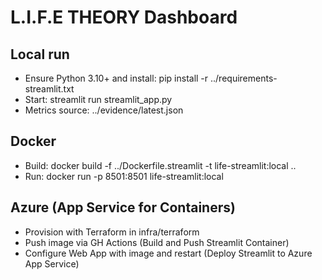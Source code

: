# L.I.F.E THEORY Dashboard

## Local run

- Ensure Python 3.10+ and install: pip install -r ../requirements-streamlit.txt
- Start: streamlit run streamlit_app.py
- Metrics source: ../evidence/latest.json

## Docker

- Build: docker build -f ../Dockerfile.streamlit -t life-streamlit:local ..
- Run: docker run -p 8501:8501 life-streamlit:local

## Azure (App Service for Containers)

- Provision with Terraform in infra/terraform
- Push image via GH Actions (Build and Push Streamlit Container)
- Configure Web App with image and restart (Deploy Streamlit to Azure App Service)
